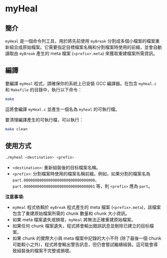 
# myHeal

## 簡介

`myHeal` 是一個命令列工具，用於將先前使用 `myBreak` 分割成多個小檔案的檔案重新組合成原始檔案。它需要指定目標檔案名稱和分割檔案時使用的前綴，並會自動讀取由 `myBreak` 產生的 meta 檔案 (`<prefix>.meta`) 來獲取重建檔案所需資訊。

## 編譯

要編譯 `myHeal` 程式，請確保你的系統上已安裝 GCC 編譯器。在包含 `myHeal.c` 和 `Makefile` 的目錄中，執行以下命令：

```bash
make
```

這將會編譯 `myHeal.c` 並產生一個名為 `myheal` 的可執行檔。

要清理編譯產生的可執行檔，可以執行：

```bash
make clean
```

## 使用方式

```bash
./myheal <destination> <prefix>
```

* `<destination>`: 重新組裝後的目标檔案名稱。
* `<prefix>`: 分割檔案時使用的檔案名稱前綴。例如，如果分割的檔案名為 `part.00000000000000000000000000000000`、`part.00000000000000000000000000000001` 等，則 `<prefix>` 應為 `part`。

**注意事項:**

* `myHeal` 程式依賴於 `myBreak` 程式產生的 meta 檔案 (`<prefix>.meta`)，該檔案包含了重建原始檔案所需的 chunk 數量和 chunk 大小資訊。
* 如果 meta 檔案遺失或損壞，`myHeal` 將無法正確重建原始檔案。
* 如果任何 chunk 檔案遺失，程式將會輸出錯誤訊息並刪除已建立的目标檔案。
* 如果 chunk 的實際大小與 meta 檔案中記錄的大小不符 (除了最後一個 chunk 可能較小之外)，程式將會輸出警告訊息，但仍會嘗試繼續組裝。這可能會導致組裝後的檔案不完整或損壞。
